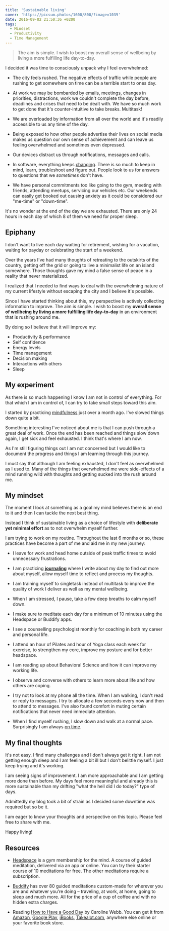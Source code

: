 ```yaml
---
title: 'Sustainable living'
cover: 'https://picsum.photos/1600/800/?image=1039'
date: 2016-09-02 21:50:36 +0200
tags:
  - Mindset
  - Productivity
  - Time Management
---
```


> The aim is simple. I wish to boost my overall sense of wellbeing by living a
> more fulfilling life day-to-day.

I decided it was time to consciously unpack why I feel overwhelmed:

- The city feels rushed. The negative effects of traffic while people are
  rushing to get somewhere on time can be a terrible start to ones day.

- At work we may be bombarded by emails, meetings, changes in priorities,
  distractions, work we couldn't complete the day before, deadlines and crises
  that need to be dealt with. We have so much work to get done that it's
  counter-intuitive to take breaks. Multitask!

- We are overloaded by information from all over the world and it's readily
  accessible to us any time of the day.

- Being exposed to how other people advertise their lives on social media makes
  us question our own sense of achievement and can leave us feeling overwhelmed
  and sometimes even depressed.

- Our devices distract us through notifications, messages and calls.

- In software, everything keeps [changing](http://blog.cleancoder.com/uncle-bob/2016/07/27/TheChurn.html).
  There is so much to keep in mind, learn, troubleshoot and figure out. People
  look to us for answers to questions that we _sometimes_ don't have.

- We have personal commitments too like going to the gym, meeting with friends,
  attending meetups, servicing our vehicles etc. Our weekends can easily get
  booked out causing anxiety as it could be considered our "me-time" or "down-time".

It's no wonder at the end of the day we are exhausted. There are only 24 hours
in each day of which 8 of them we need for proper sleep.

## Epiphany

I don't want to live each day waiting for retirement, wishing for a vacation,
waiting for payday or celebrating the start of a weekend.

Over the years I've had many thoughts of retreating to the outskirts of the
country, getting off the grid or going to live a minimalist life on an island
somewhere. Those thoughts gave my mind a false sense of peace in a reality
that never materialized.

I realized that I needed to find ways to deal with the overwhelming nature of my
current lifestyle without escaping the city and I believe it's possible.

Since I have started thinking about this, my perspective is actively collecting
information to improve. The aim is simple. I wish to boost my
**overall sense of wellbeing by living a more fulfilling life day-to-day**
in an environment that is rushing around me.

By doing so I believe that it will improve my:

- Productivity & performance
- Self confidence
- Energy levels
- Time management
- Decision making
- Interactions with others
- Sleep

## My experiment

As there is so much happening I know I am not in control of everything. For that
which I am in control of, I can try to take small steps toward this aim.

I started by practicing [mindfulness](/blog/a-mindful-day-of-happiness/) just
over a month ago. I've slowed things down quite a bit.

Something interesting I've noticed about me is that I can push through a great
deal of work. Once the end has been reached and things slow down again, I get
sick and feel exhausted. I think that's where I am now.

As I'm still figuring things out I am not concerned but I would like to document
the progress and things I am learning through this journey.

I must say that although I am feeling exhausted, I don't feel as overwhelmed as
I used to. Many of the things that overwhelmed me were side-effects of a mind
running wild with thoughts and getting sucked into the rush around me.

## My mindset

The moment I look at something as a goal my mind believes there is an end to it
and then I can tackle the next best thing.

Instead I think of sustainable living as a choice of lifestyle with **deliberate
yet minimal effort** as to not overwhelm myself further.

I am trying to work on my routine. Throughout the last 6 months or so, these
practices have become a part of me and aid me in my new journey:

- I leave for work and head home outside of peak traffic times to avoid
  unnecessary frustrations.

- I am practicing **[journaling](http://www.lifehack.org/articles/lifestyle/6-ways-journaling-will-change-your-life.html)**
  where I write about my day to find out more about myself, allow myself time
  to reflect and process my thoughts.

- I am training myself to singletask instead of multitask to improve the quality
  of work I deliver as well as my mental wellbeing.

- When I am stressed, I pause, take a few deep breaths to calm myself down.

- I make sure to meditate each day for a minimum of 10 minutes using the
  Headspace or Buddify apps.

- I see a counselling psychologist monthly for coaching in both my career and
  personal life.

- I attend an hour of Pilates and hour of Yoga class each week for exercise, to
  strengthen my core, improve my posture and for better headspace.

- I am reading up about Behavioral Science and how it can improve my working
  life.

- I observe and converse with others to learn more about life and how others
  are coping.

- I try not to look at my phone all the time. When I am walking, I don't read
  or reply to messages. I try to allocate a few seconds every now and then to
  attend to messages. I've also found comfort in muting certain notifications
  that never need immediate attention.

- When I find myself rushing, I slow down and walk at a normal pace.
  Surprisingly I am always [on time](https://medium.com/@cbouwer/adopting-the-practice-of-mindfulness-a8c5b6b63ae7).

## My final thoughts

It's not easy. I find many challenges and I don't always get it right. I am not
getting enough sleep and I am feeling a bit ill but I don't belittle myself.
I just keep trying and it's working.

I am seeing signs of improvement. I am more approachable and I am getting more done
than before. My days feel more meaningful and already this is more sustainable
than my drifting "what the hell did I do today?" type of days.

Admittedly my blog took a bit of strain as I decided some downtime was required
but so be it.

I am eager to know your thoughts and perspective on this topic. Please feel
free to share with me.

Happy living!

## Resources

- [Headspace](https://www.headspace.com) is a gym membership for the mind.
  A course of guided meditation, delivered via an app or online. You can try
  their starter course of 10 meditations for free. The other meditations require
  a subscription.

- [Buddify](http://buddhify.com/) has over 80 guided meditations custom-made
  for wherever you are and whatever you’re doing – traveling, at work, at home,
  going to sleep and much more. All for the price of a cup of coffee and with
  no hidden extra charges.

- Reading [How to Have a Good Day](http://carolinewebb.co/books/how-to-have-a-good-day/) by Caroline Webb.
  You can get it from
  [Amazon](https://www.amazon.com/How-Have-Good-Day-Behavioral/dp/0553419633),
  [Google Play](https://play.google.com/store/books/details/Caroline_Webb_How_To_Have_A_Good_Day?id=Ml3ZCQAAQBAJ),
  [iBooks](https://itunes.apple.com/us/book/how-to-have-a-good-day/id999030561?mt=11),
  [Takealot.com](http://www.takealot.com/how-to-have-a-good-day-ebook/PLID41212844),
  anywhere else online or your favorite book store.
